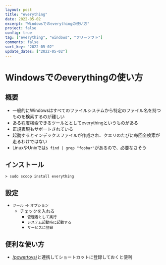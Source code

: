 ```yaml
---
layout: post
title: "everything"
date: 2022-05-02
excerpt: "Windowsでのeverythingの使い方"
project: false
config: true
tag: ["everything", "windows", "フリーソフト"]
comments: false
sort_key: "2022-05-02"
update_dates: ["2022-05-02"]
---
```


# Windowsでのeverythingの使い方

## 概要
 - 一般的にWindowsはすべてのファイルシステムから特定のファイル名を持つものを検索するのが難しい
 - ある程度検索できるツールととしてeverythingというものがある
 - 正規表現もサポートされている
 - 起動するとインデックスファイルが作成され、クエリのたびに毎回全検索が走るわけではない
 - LinuxやUnixでは`$ find | grep "foobar"`があるので、必要なさそう

## インストール

```console
> sudo scoop install everything
```

## 設定
 - `ツール` -> `オプション` 
   - チェックを入れる
     - `管理者として実行`
     - `システム起動時に起動する`
     - `サービスに登録`

## 便利な使い方
 - [/powertoys/](/powertoys/)と連携してショートカットに登録しておくと便利
